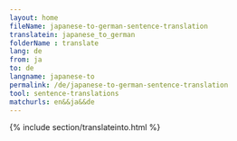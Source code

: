 ```yaml
---
layout: home
fileName: japanese-to-german-sentence-translation
translatein: japanese_to_german
folderName : translate
lang: de
from: ja
to: de
langname: japanese-to
permalink: /de/japanese-to-german-sentence-translation
tool: sentence-translations
matchurls: en&&ja&&de
---
```

{% include section/translateinto.html %}
